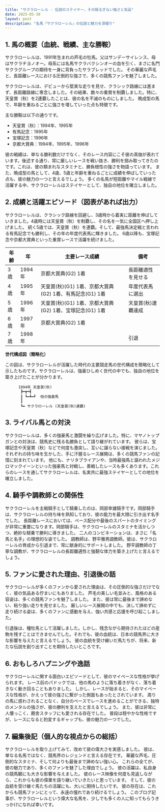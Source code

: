 ```yaml
---
title: "サクラローレル - 伝説のステイヤー、その揺るぎない強さと気品"
date: 2025-05-30
layout: post
description: "名馬『サクラローレル』の伝説と魅力を深堀り"
---
```


## 1. 馬の概要（血統、戦績、主な勝鞍）

サクラローレルは、1991年生まれの芦毛の牡馬。父はサンデーサイレンス、母はサクラチヨノオー。母系には名馬サクラバクシンオーの血を引く、まさに名門サクラグループの期待を一身に背負ったサラブレッドでした。  その華麗な芦毛と、長距離レースにおける圧倒的な強さで、多くの競馬ファンを魅了しました。

サクラローレルは、デビューから堅実な走りを見せ、クラシック路線には進まず、長距離路線に専念しました。その結果、数々の重賞を制覇しました。特に、天皇賞（秋）を2連覇したことは、彼の名を不滅のものにしました。  晩成型の馬で、年齢を重ねるごとに強さを増していった点も特徴です。

主な勝鞍は以下の通りです。

* 天皇賞（秋）：1994年、1995年
* 有馬記念：1995年
* 宝塚記念：1996年
* 京都大賞典：1994年、1995年、1996年


彼の戦績は、単なる勝利数だけでなく、そのレース内容にこそ彼の真価が表れています。後述する通り、常に厳しいレースを戦い抜き、勝利を掴み取ってきたのです。これは、彼の類まれなスタミナと、勝負根性の強さを物語っています。  また、晩成型の馬として、4歳、5歳と年齢を重ねるごとに成績を伸ばしていった点も、彼の魅力の一つと言えるでしょう。  多くの名馬が短距離やマイル戦線で活躍する中、サクラローレルはステイヤーとして、独自の地位を確立しました。


## 2. 成績と活躍エピソード（図表があれば出力）

サクラローレルは、クラシック路線を回避し、3歳時から着実に距離を伸ばしていきました。4歳時には天皇賞（秋）を制覇し、その名を一気に全国区へ押し上げました。  続く5歳では、天皇賞（秋）を連覇。そして、最強馬決定戦と言われる有馬記念でも勝利し、その年の年度代表馬に輝きました。  6歳以降も、宝塚記念や京都大賞典といった重賞レースで活躍を続けました。

| 年齢 | 年 | 主要レース成績 | 備考 |
|---|---|---|---|
| 3歳 | 1994年 | 京都大賞典(G2) 1着 | 長距離適性を見せる |
| 4歳 | 1995年 | 天皇賞(秋)(G1) 1着、京都大賞典(G2) 1着、有馬記念(G1) 1着 | 年度代表馬に選出 |
| 5歳 | 1996年 | 天皇賞(秋)(G1) 1着、京都大賞典(G2) 1着、宝塚記念(G1) 1着 | 天皇賞(秋)連覇達成 |
| 6歳 | 1997年 | 京都大賞典(G2) 1着 |  |
| 7歳 | 1998年 |  |  引退 |


**世代構成図（簡略化）**

この図は、サクラローレルが活躍した時代の主要競走馬の世代構成を簡略化して示したものです。サクラローレルは、強豪ひしめく世代の中でも、独自の地位を築き上げたことが分かります。

```
      1994年 天皇賞(秋)
       ┣━┳━┫
       ┃ ┗━┻━┛  他の強豪馬
       ┃
       ┗━ サクラローレル (天皇賞(秋)連覇)

```


## 3. ライバル馬との対決

サクラローレルは、多くの強豪馬と激闘を繰り広げました。特に、マヤノトップガンとの対決は、競馬史に残る名勝負として語り継がれています。  彼らは、宝塚記念や天皇賞（秋）などで何度も激突し、互いに譲らない接戦を演じました。  それぞれの持ち味を生かした、手に汗握るレース展開は、多くの競馬ファンの記憶に刻まれています。  他にも、ナリタブライアンや、当時最強馬と謳われたメジロマックイーンといった強豪馬と対戦し、善戦したレースも多くあります。これらのレースを通してサクラローレルは、名実共に最強ステイヤーとしての地位を確立しました。


## 4. 騎手や調教師との関係性

サクラローレルを主戦騎手として騎乗したのは、岡部幸雄騎手です。岡部騎手は、サクラローレルの持ち味を熟知しており、彼の能力を最大限に引き出す名手でした。  長距離レースにおいては、ペース配分や最後のスパートのタイミングが非常に重要になります。岡部騎手は、サクラローレルのスタミナを活かしつつ、絶妙な騎乗で勝利に導きました。  二人のコンビネーションは、まさに「名馬と名手」の理想的な姿でした。  調教師は、野平雅男調教師。彼は、サクラローレルの育成から引退まで、常に献身的にサポートしました。  野平調教師の丁寧な調教が、サクラローレルの長距離適性と強靭な体力を築き上げたと言えるでしょう。


## 5. ファンに愛された理由、引退後の話

サクラローレルが多くのファンから愛された理由は、その圧倒的な強さだけでなく、彼の気品ある佇まいにもありました。  芦毛の美しい毛並みと、風格のある容姿は、多くの競馬ファンを魅了しました。  また、彼は常に最後まで諦めない、粘り強い走りを見せました。  厳しいレース展開の中でも、決して諦めずに走り続ける姿は、多くのファンに感動を与え、強い共感と応援を呼び起こしました。


引退後は、種牡馬として活躍しました。しかし、残念ながら期待されたほどの産駒を残すことはできませんでした。それでも、彼の血統は、日本の競馬界に大きな影響を与えたと言えるでしょう。  彼の血統を受け継いだ馬たちが、将来、新たな伝説を創り出すことを期待したいところです。


## 6. おもしろハプニングや逸話

サクラローレルに関する面白いエピソードとして、彼のマイペースな性格が挙げられます。  レース前のパドックでは、他の馬のように落ち着きがなく、落ち着きなく動き回ることもありました。  しかし、レースが始まると、そのマイペースな性格が、かえって彼の強さに繋がった側面もあったとされています。  周りの馬に惑わされることなく、自分のペースでレースを進めることができる、独特のメンタルの強さが、彼の勝利を支えたと言えるでしょう。  また、彼は非常に人懐っこく、厩舎スタッフにも愛される存在でした。  普段は穏やかな性格ですが、レースになると豹変するギャップも、彼の魅力の一つでした。


## 7. 編集後記（個人的な視点からの総括）

サクラローレルを取り上げてみて、改めて彼の偉大さを実感しました。  彼は、単なる名馬ではなく、競馬界のレジェンドと言える存在です。  華麗な芦毛、圧倒的なスタミナ、そして何よりも最後まで諦めない強い心。  これらの全てが、彼の魅力であり、多くのファンを魅了した理由でしょう。  彼の活躍は、私自身の競馬観にも大きな影響を与えました。  彼のレース映像を何度も見返しながら、これからも彼の偉業を語り継いでいきたいと思っています。  そして、彼の血統を受け継ぐ馬たちの活躍にも、大いに期待したいです。  彼の存在は、これからも競馬ファンにとって、永遠の憧れであり続けるでしょう。  このブログ記事が、サクラローレルという偉大な名馬を、少しでも多くの人に知ってもらうきっかけになれば幸いです。
